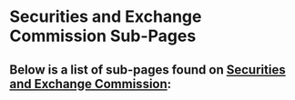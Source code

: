 # Securities and Exchange Commission Sub-Pages

## Below is a list of sub-pages found on [Securities and Exchange Commission](https://www.sec.gov):

